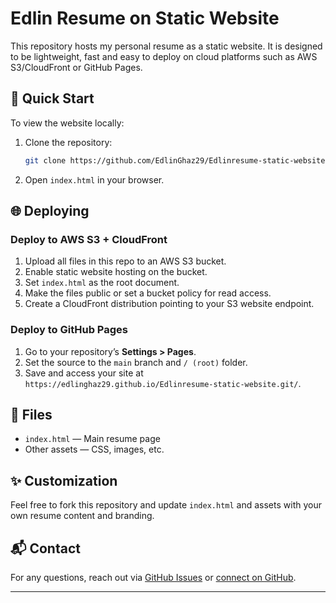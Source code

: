 # Edlin Resume on Static Website

This repository hosts my personal resume as a static website. It is designed to be lightweight, fast and easy to deploy on cloud platforms such as AWS S3/CloudFront or GitHub Pages.

## 🚀 Quick Start

To view the website locally:
1. Clone the repository:
    ```bash
    git clone https://github.com/EdlinGhaz29/Edlinresume-static-website.git
    ```
2. Open `index.html` in your browser.

## 🌐 Deploying

### Deploy to AWS S3 + CloudFront
1. Upload all files in this repo to an AWS S3 bucket.
2. Enable static website hosting on the bucket.
3. Set `index.html` as the root document.
4. Make the files public or set a bucket policy for read access.
5. Create a CloudFront distribution pointing to your S3 website endpoint.

### Deploy to GitHub Pages
1. Go to your repository’s **Settings > Pages**.
2. Set the source to the `main` branch and `/ (root)` folder.
3. Save and access your site at `https://edlinghaz29.github.io/Edlinresume-static-website.git/`.

## 📄 Files

- `index.html` — Main resume page
- Other assets — CSS, images, etc.

## ✨ Customization

Feel free to fork this repository and update `index.html` and assets with your own resume content and branding.

## 📬 Contact

For any questions, reach out via [GitHub Issues](https://github.com/EdlinGhaz29/mulin_static_website/issues) or [connect on GitHub](https://github.com/EdlinGhaz29).

---

